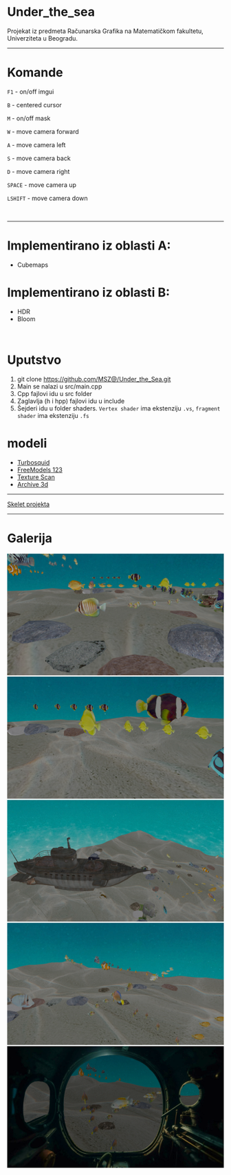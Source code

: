 # Under_the_sea

Projekat iz predmeta Računarska Grafika na Matematičkom fakultetu, Univerziteta u Beogradu.

---------------------
# Komande

`F1` - on/off imgui

`B`  - centered cursor

`M`  - on/off mask

`W`  - move camera forward

`A`  - move camera left

`S`  - move camera back

`D`  - move camera right

`SPACE` - move camera up

`LSHIFT` - move camera down


<br>

---------------------

# Implementirano iz oblasti A:
* Cubemaps

# Implementirano iz oblasti B:
* HDR
* Bloom


<br>

# Uputstvo

1. git clone https://github.com/MSZ@/Under_the_Sea.git
2. Main se nalazi u src/main.cpp
3. Cpp fajlovi idu u src folder
4. Zaglavlja (h i hpp) fajlovi idu u include
5. Šejderi idu u folder shaders. `Vertex shader` ima ekstenziju `.vs`, `fragment shader` ima ekstenziju `.fs`


#  modeli
- [Turbosquid](https://www.turbosquid.com)
- [FreeModels 123](123free3dmodels.com)
- [Texture Scan](https://www.texturecan.com)
- [Archive 3d](archive3d.net)
---------------

[Skelet projekta](https://github.com/matf-racunarska-grafika/project_base.git)

--------------------

# Galerija

![image](./images/1.png)
![image](./images/2.png)
![image](./images/3.png)
![image](./images/4.png)
![image](./images/5.png)
